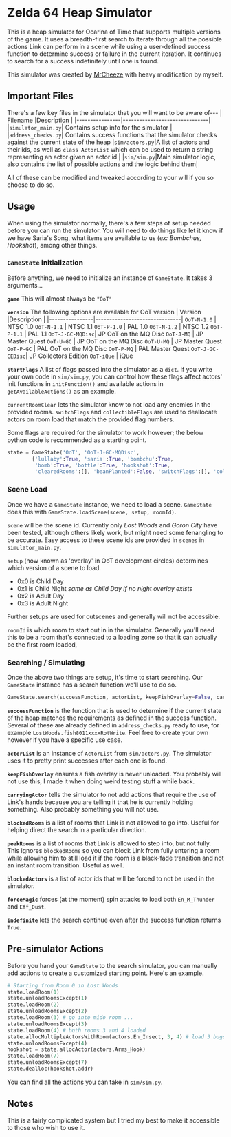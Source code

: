 # Zelda 64 Heap Simulator

This is a heap simulator for Ocarina of Time that supports multiple versions of the game. It uses a breadth-first search to iterate through all the possible actions Link can perform in a scene while using a user-defined success function to determine success or failure in the current iteration. It continues to search for a success indefinitely until one is found.

This simulator was created by [MrCheeze](https://github.com/MrCheeze/zelda64-heapsim) with heavy modification by myself.

## Important Files

There's a few key files in the simulator that you will want to be aware of---
| Filename       |Description                    |
|----------------|-------------------------------|
|`simulator_main.py`| Contains setup info for the simulator         |
|`address_checks.py`| Contains success functions that the simulator checks against the current state of the heap
|`sim/actors.py`|A list of actors and their ids, as well as `class ActorList` which can be used to return a string representing an actor given an actor id  |
|`sim/sim.py`|Main simulator logic, also contains the list of possible actions and the logic behind them|

All of these can be modified and tweaked according to your will if you so choose to do so.

## Usage

When using the simulator normally, there's a few steps of setup needed before you can run the simulator. You will need to do things like let it know if we have Saria's Song, what items are available to us (*ex: Bombchus, Hookshot*), among other things.

### `GameState` initialization

Before anything, we need to initialize an instance of `GameState`. It takes 3 arguments...

**`game`**
This will almost always be `"OoT"`

**`version`**
The following options are available for OoT version
| Version        |Description                    |
|----------------|-------------------------------|
`OoT-N-1.0`      | NTSC 1.0
`OoT-N-1.1`      | NTSC 1.1
`OoT-P-1.0`      | PAL 1.0
`OoT-N-1.2`      | NTSC 1.2
`OoT-P-1.1`      | PAL 1.1
`OoT-J-GC-MQDisc`| JP OoT on the MQ Disc
`OoT-J-MQ`       | JP Master Quest
`OoT-U-GC`       | JP OoT on the MQ Disc
`OoT-U-MQ`       | JP Master Quest
`OoT-P-GC`       | PAL OoT on the MQ Disc
`OoT-P-MQ`       | PAL Master Quest
`OoT-J-GC-CEDisc`| JP Collectors Edition
`OoT-iQue`       | iQue

**`startFlags`**
A list of flags passed into the simulator as a `dict`. If you write your own code in `sim/sim.py`, you can control how these flags affect actors' init functions in `initFunction()` and available actions in `getAvailableActions()` as an example.

`currentRoomClear` lets the simulator know to not load any enemies in the provided rooms. `switchFlags` and `collectibleFlags` are used to deallocate actors on room load that match the provided flag numbers.

Some flags are required for the simulator to work however; the below python code is recommended as a starting point.

```py
state = GameState('OoT', 'OoT-J-GC-MQDisc',
        {'lullaby':True, 'saria':True, 'bombchu':True,
         'bomb':True, 'bottle':True, 'hookshot':True,
         'clearedRooms':[], 'beanPlanted':False, 'switchFlags':[], 'collectibleFlags':[]})
```

### Scene Load

Once we have a `GameState` instance, we need to load a scene. `GameState` does this with `GameState.loadScene(scene, setup, roomId)`. 

`scene` will be the scene id. Currently only *Lost Woods* and *Goron City* have been tested, although others likely work, but might need some fenangling to be accurate. Easy access to these scene ids are provided in `scenes` in `simulator_main.py`.

`setup` (now known as 'overlay' in OoT development circles) determines which version of a scene to load. 
- 0x0 is Child Day
- 0x1 is Child Night 
_same as Child Day if no night overlay exists_
- 0x2 is Adult Day
- 0x3 is Adult Night

Further setups are used for cutscenes and generally will not be accessible.

`roomId` is which room to start out in in the simulator. Generally you'll need this to be a room that's connected to a loading zone so that it can actually be the first room loaded,

### Searching / Simulating

Once the above two things are setup, it's time to start searching. Our `GameState` instance has a search function we'll use to do so.
```py
GameState.search(successFunction, actorList, keepFishOverlay=False, carryingActor=False, blockedRooms=[], peekRooms=[], blockedActors=[], forceMagic=False, indefinite=False)
```
**`successFunction`** is the function that is used to determine if the current state of the heap matches the requirements as defined in the success function. Several of these are already defined in `address_checks.py` ready to use, for example `LostWoods.fish8011xxxxRotWrite`. Feel free to create your own however if you have a specific use case.

**`actorList`** is an instance of `ActorList` from `sim/actors.py`. The simulator uses it to pretty print successes after each one is found.

**`keepFishOverlay`** ensures a fish overlay is never unloaded. You probably will not use this, I made it when doing weird testing stuff a while back.

**`carryingActor`** tells the simulator to not add actions that require the use of Link's hands because you are telling it that he is currently holding something. Also probably something you will not use.

**`blockedRooms`** is a list of rooms that Link is not allowed to go into. Useful for helping direct the search in a particular direction.

**`peekRooms`** is a list of rooms that Link is allowed to step into, but not fully. This ignores `blockedRooms` so you can block Link from fully entering a room while allowing him to still load it if the room is a black-fade transition and not an instant room transition. Useful as well.

**`blockedActors`** is a list of actor ids that will be forced to not be used in the simulator. 

**`forceMagic`** forces (at the moment) spin attacks to load both `En_M_Thunder` and `Eff_Dust`.

**`indefinite`** lets the search continue even after the success function returns `True`.

## Pre-simulator Actions

Before you hand your `GameState` to the search simulator, you can manually add actions to create a customized starting point. Here's an example.
```py
# Starting from Room 0 in Lost Woods
state.loadRoom(1)
state.unloadRoomsExcept(1)
state.loadRoom(2)
state.unloadRoomsExcept(2)
state.loadRoom(3) # go into mido room ...
state.unloadRoomsExcept(3)
state.loadRoom(4) # both rooms 3 and 4 loaded
state.allocMultipleActorsWithRoom(actors.En_Insect, 3, 4) # load 3 bugs in room 4
state.unloadRoomsExcept(4)
hookshot = state.allocActor(actors.Arms_Hook)
state.loadRoom(7)
state.unloadRoomsExcept(7)
state.dealloc(hookshot.addr)
```
You can find all the actions you can take in `sim/sim.py`.

## Notes

This is a fairly complicated system but I tried my best to make it accessible to those who wish to use it.

